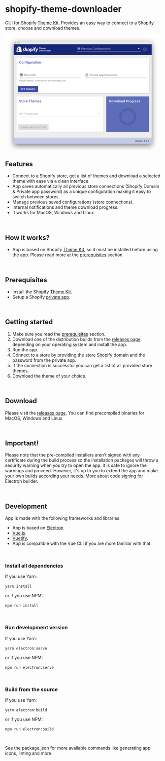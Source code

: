 # shopify-theme-downloader
GUI for Shopify [Theme Kit](https://shopify.github.io/themekit/). Provides an easy way to connect to a Shopify store, choose and download themes.


![alt text](screenshot.png "Screenshot")

## Features
- Connect to a Shopify store, get a list of themes and download a selected theme with ease via a clean interface.
- App saves automatically all previous store connections (Shopify Domain & Private app password) as a unique configuration making it easy to switch between stores.
- Manage previous saved configurations (store connections).
- Internal notifications and theme download progress.
- It works for MacOS, Windows and Linux

<br>

## How it works?
- App is based on Shopify [Theme Kit](https://shopify.github.io/themekit/), so it must be installed before using the app. Please read more at the [prerequisites](#prerequisites) section.

<br>

## <a href="#prerequisites"></a>Prerequisites
- Install the Shopify [Theme Kit](https://shopify.github.io/themekit/#installation).
- Setup a Shopify [private app](https://help.shopify.com/en/manual/apps/private-apps).

<br>

## Getting started
1. Make sure you read the [prerequisites](#prerequisites) section.
2. Download one of the distribution builds from the [releases page](https://github.com/hulk-apps/shopify-theme-downloader/releases) depending on your operating system and install the app.
3. Run the app.
4. Connect to a store by providing the store Shopify domain and the password from the private app.
5. If the connection is successful you can get a list of all provided store themes.
6. Download the theme of your choice.

<br>

## Download
Please visit the [releases page](https://github.com/hulk-apps/shopify-theme-downloader/releases). You can find precompiled binaries for MacOS, Windows and Linux.

<br>

## Important!
Please note that the pre-compiled installers aren't signed with any certificate during the build process so the installation packages will throw a security warning when you try to open the app. It is safe to ignore the warnings and proceed. However, it's up to you to extend the app and make your own builds according your needs. More about [code signing](https://www.electron.build/code-signing) for Electron builder.

<br>

## Development
App is made with the following frameworks and libraries:
- App is based on [Electron](https://electronjs.org/).
- [Vue.js](https://vuejs.org/).
- [Vuetify](https://vuetifyjs.com/en/).
- App is compatible with the Vue CLI if you are more familiar with that.

<br>

### Install all dependencies

If you use Yarn:

```yarn install```

or if you use NPM:

```npm run install```

<br>

### Run development version
If you use Yarn:

```yarn electron:serve```

or if you use NPM:

```npm run electron:serve```

<br>

### Build from the source
If you use Yarn:

```yarn electron:build```

or if you use NPM:

```npm run electron:build```

<br>

See the package.json for more available commands like generating app icons, linting and more.


